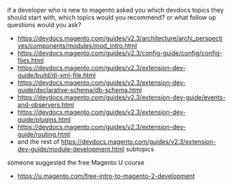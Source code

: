 if a developer who is new to magento asked you which devdocs topics they should start with, which topics would you recommend? or what follow up questions would you ask?

- https://devdocs.magento.com/guides/v2.3/architecture/archi_perspectives/components/modules/mod_intro.html
- https://devdocs.magento.com/guides/v2.3/config-guide/config/config-files.html
- https://devdocs.magento.com/guides/v2.3/extension-dev-guide/build/di-xml-file.html
- https://devdocs.magento.com/guides/v2.3/extension-dev-guide/declarative-schema/db-schema.html
- https://devdocs.magento.com/guides/v2.3/extension-dev-guide/events-and-observers.html
- https://devdocs.magento.com/guides/v2.3/extension-dev-guide/plugins.html
- https://devdocs.magento.com/guides/v2.3/extension-dev-guide/routing.html
- and the rest of https://devdocs.magento.com/guides/v2.3/extension-dev-guide/module-development.html subtopics

someone suggested the free Magento U course

- https://u.magento.com/free-intro-to-magento-2-development
